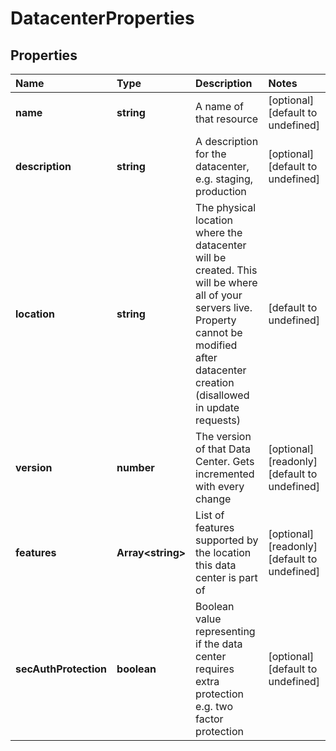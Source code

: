 # DatacenterProperties

## Properties

| Name | Type | Description | Notes |
| :--- | :--- | :--- | :--- |
| **name** | **string** | A name of that resource | \[optional\] \[default to undefined\] |
| **description** | **string** | A description for the datacenter, e.g. staging, production | \[optional\] \[default to undefined\] |
| **location** | **string** | The physical location where the datacenter will be created. This will be where all of your servers live. Property cannot be modified after datacenter creation \(disallowed in update requests\) | \[default to undefined\] |
| **version** | **number** | The version of that Data Center. Gets incremented with every change | \[optional\] \[readonly\] \[default to undefined\] |
| **features** | **Array&lt;string&gt;** | List of features supported by the location this data center is part of | \[optional\] \[readonly\] \[default to undefined\] |
| **secAuthProtection** | **boolean** | Boolean value representing if the data center requires extra protection e.g. two factor protection | \[optional\] \[default to undefined\] |

